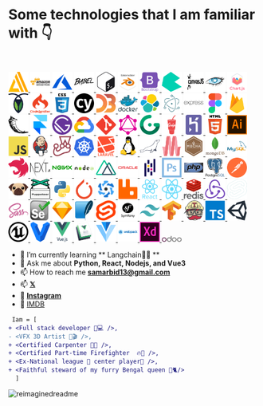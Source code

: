 <!-- markdownlint-disable MD033 -->


# Some technologies that I am familiar with 👇

<br />
<p align="left">
  <a href="https://aws.amazon.com/amplify/" target="_blank" rel="noreferrer">
    <img
      src="data/amplify.svg"
      decoding="async"
      loading="lazy"
      alt="amplify"
      width="40"
      height="40"
    />
  </a>
  <a href="https://aws.amazon.com" target="_blank" rel="noreferrer">
    <img
      src="data/aws.svg"
      decoding="async"
      loading="lazy"
      alt="aws"
      width="40"
      height="40"
    />
  </a>
  <a href="https://azure.microsoft.com/en-in/" target="_blank" rel="noreferrer">
    <img
      src="data/azure.svg"
      decoding="async"
      loading="lazy"
      alt="azure"
      width="40"
      height="40"
    />
  </a>
  <a href="https://babeljs.io/" target="_blank" rel="noreferrer">
    <img
      src="data/babel.svg"
      decoding="async"
      loading="lazy"
      alt="babel"
      width="40"
      height="40"
    />
  </a>
  <a href="https://www.gnu.org/software/bash/" target="_blank" rel="noreferrer">
    <img
      src="data/bash.svg"
      decoding="async"
      loading="lazy"
      alt="bash"
      width="40"
      height="40"
    />
  </a>
  <a href="https://www.blender.org/" target="_blank" rel="noreferrer">
    <img
      src="data/blender.svg"
      decoding="async"
      loading="lazy"
      alt="blender"
      width="40"
      height="40"
    />
  </a>
  <a href="https://getbootstrap.com" target="_blank" rel="noreferrer">
    <img
      src="data/bootstrap.svg"
      decoding="async"
      loading="lazy"
      alt="bootstrap"
      width="40"
      height="40"
    />
  </a>
  <a href="https://bulma.io/" target="_blank" rel="noreferrer">
    <img
      src="data/bulma.svg"
      decoding="async"
      loading="lazy"
      alt="bulma"
      width="40"
      height="40"
    />
  </a>
  <a href="https://canvasjs.com" target="_blank" rel="noreferrer">
    <img
      src="data/canvasjs.svg"
      decoding="async"
      loading="lazy"
      alt="canvasjs"
      width="40"
      height="40"
    />
  </a>
  <a href="https://cassandra.apache.org/" target="_blank" rel="noreferrer">
    <img
      src="data/cassandra.svg"
      decoding="async"
      loading="lazy"
      alt="cassandra"
      width="40"
      height="40"
    />
  </a>
  <a href="https://www.chartjs.org" target="_blank" rel="noreferrer">
    <img
      src="data/chartjs.svg"
      decoding="async"
      loading="lazy"
      alt="chartjs"
      width="40"
      height="40"
    />
  </a>
  <a
    href="https://www.cockroachlabs.com/product/cockroachdb/"
    target="_blank"
    rel="noreferrer"
  >
    <img
      src="data/cockroachdb.svg"
      decoding="async"
      loading="lazy"
      alt="cockroachdb"
      width="40"
      height="40"
    />
  </a>
  <a href="https://codeigniter.com" target="_blank" rel="noreferrer">
    <img
      src="data/codeigniter.svg"
      decoding="async"
      loading="lazy"
      alt="codeigniter"
      width="40"
      height="40"
    />
  </a>
  <a href="https://www.w3schools.com/css/" target="_blank" rel="noreferrer">
    <img
      src="data/css3.svg"
      decoding="async"
      loading="lazy"
      alt="css3"
      width="40"
      height="40"
    />
  </a>
  <a href="https://www.cypress.io" target="_blank" rel="noreferrer">
    <img
      src="data/cypress.svg"
      decoding="async"
      loading="lazy"
      alt="cypress"
      width="40"
      height="40"
    />
  </a>
  <a href="https://d3js.org/" target="_blank" rel="noreferrer">
    <img
      src="data/d3js.svg"
      decoding="async"
      loading="lazy"
      alt="d3js"
      width="40"
      height="40"
    />
  </a>
  <a href="https://www.docker.com/" target="_blank" rel="noreferrer">
    <img
      src="data/docker.svg"
      decoding="async"
      loading="lazy"
      alt="docker"
      width="40"
      height="40"
    />
  </a>
  <a href="https://www.elastic.co" target="_blank" rel="noreferrer">
    <img
      src="data/elasticsearch.svg"
      decoding="async"
      loading="lazy"
      alt="elasticsearch"
      width="40"
      height="40"
    />
  </a>
  <a href="https://www.electronjs.org" target="_blank" rel="noreferrer">
    <img
      src="data/electron.svg"
      decoding="async"
      loading="lazy"
      alt="electron"
      width="40"
      height="40"
    />
  </a>
  <a href="https://expressjs.com" target="_blank" rel="noreferrer">
    <img
      src="data/express.svg"
      decoding="async"
      loading="lazy"
      alt="express"
      width="40"
      height="40"
    />
  </a>
  <a href="https://www.figma.com/" target="_blank" rel="noreferrer">
    <img
      src="data/figma.svg"
      decoding="async"
      loading="lazy"
      alt="figma"
      width="40"
      height="40"
    />
  </a>
  <a href="https://firebase.google.com/" target="_blank" rel="noreferrer">
    <img
      src="data/firebase.svg"
      decoding="async"
      loading="lazy"
      alt="firebase"
      width="40"
      height="40"
    />
  </a>
  <a href="https://flask.palletsprojects.com/" target="_blank" rel="noreferrer">
    <img
      src="data/flask.svg"
      decoding="async"
      loading="lazy"
      alt="flask"
      width="40"
      height="40"
    />
  </a>
  <a href="https://www.framer.com/" target="_blank" rel="noreferrer">
    <img
      src="data/framer.svg"
      decoding="async"
      loading="lazy"
      alt="framer"
      width="40"
      height="40"
    />
  </a>
  <a href="https://www.gatsbyjs.com/" target="_blank" rel="noreferrer">
    <img
      src="data/gatsby.svg"
      decoding="async"
      loading="lazy"
      alt="gatsby"
      width="40"
      height="40"
    />
  </a>
  <a href="https://cloud.google.com" target="_blank" rel="noreferrer">
    <img
      src="data/gcp.svg"
      decoding="async"
      loading="lazy"
      alt="gcp"
      width="40"
      height="40"
    />
  </a>
  <a href="https://git-scm.com/" target="_blank" rel="noreferrer">
    <img
      src="data/git.svg"
      decoding="async"
      loading="lazy"
      alt="git"
      width="40"
      height="40"
    />
  </a>
  <a href="https://graphql.org" target="_blank" rel="noreferrer">
    <img
      src="data/graphql.svg"
      decoding="async"
      loading="lazy"
      alt="graphql"
      width="40"
      height="40"
    />
  </a>
  <a href="https://gridsome.org/" target="_blank" rel="noreferrer">
    <img
      src="data/gridsome.svg"
      decoding="async"
      loading="lazy"
      alt="gridsome"
      width="40"
      height="40"
    />
  </a>
  <a href="https://gulpjs.com" target="_blank" rel="noreferrer">
    <img
      src="data/gulp.svg"
      decoding="async"
      loading="lazy"
      alt="gulp"
      width="40"
      height="40"
    />
  </a>
  <a href="https://heroku.com" target="_blank" rel="noreferrer">
    <img
      src="data/heroku.svg"
      decoding="async"
      loading="lazy"
      alt="heroku"
      width="40"
      height="40"
    />
  </a>
  <a href="https://www.w3.org/html/" target="_blank" rel="noreferrer">
    <img
      src="data/html5.svg"
      decoding="async"
      loading="lazy"
      alt="html5"
      width="40"
      height="40"
    />
  </a>
  <a
    href="https://www.adobe.com/in/products/illustrator.html"
    target="_blank"
    rel="noreferrer"
  >
    <img
      src="data/illustrator.svg"
      decoding="async"
      loading="lazy"
      alt="illustrator"
      width="40"
      height="40"
    />
  </a>
  <a
    href="https://developer.mozilla.org/en-US/docs/Web/JavaScript"
    target="_blank"
    rel="noreferrer"
  >
    <img
      src="data/javascript.svg"
      decoding="async"
      loading="lazy"
      alt="javascript"
      width="40"
      height="40"
    />
  </a>
  <a href="https://www.jenkins.io" target="_blank" rel="noreferrer">
    <img
      src="data/jenkins.svg"
      decoding="async"
      loading="lazy"
      alt="jenkins"
      width="40"
      height="40"
    />
  </a>
  <a href="https://jestjs.io" target="_blank" rel="noreferrer">
    <img
      src="data/jest.svg"
      decoding="async"
      loading="lazy"
      alt="jest"
      width="40"
      height="40"
    />
  </a>
  <a href="https://kubernetes.io" target="_blank" rel="noreferrer">
    <img
      src="data/kubernetes.svg"
      decoding="async"
      loading="lazy"
      alt="kubernetes"
      width="40"
      height="40"
    />
  </a>
  <a href="https://laravel.com/" target="_blank" rel="noreferrer">
    <img
      src="data/laravel.svg"
      decoding="async"
      loading="lazy"
      alt="laravel"
      width="40"
      height="40"
    />
  </a>
  <a href="https://www.linux.org/" target="_blank" rel="noreferrer">
    <img
      src="data/linux.svg"
      decoding="async"
      loading="lazy"
      alt="linux"
      width="40"
      height="40"
    />
  </a>
  <a href="https://mariadb.org/" target="_blank" rel="noreferrer">
    <img
      src="data/mariadb.svg"
      decoding="async"
      loading="lazy"
      alt="mariadb"
      width="40"
      height="40"
    />
  </a>
  <a href="https://materializecss.com/" target="_blank" rel="noreferrer">
    <img
      src="data/materialize.svg"
      decoding="async"
      loading="lazy"
      alt="materialize"
      width="40"
      height="40"
    />
  </a>
  <a href="https://mochajs.org" target="_blank" rel="noreferrer">
    <img
      src="data/mocha.svg"
      decoding="async"
      loading="lazy"
      alt="mocha"
      width="40"
      height="40"
    />
  </a>
  <a href="https://www.mongodb.com/" target="_blank" rel="noreferrer">
    <img
      src="data/mongodb.svg"
      decoding="async"
      loading="lazy"
      alt="mongodb"
      width="40"
      height="40"
    />
  </a>
  <a href="https://www.mysql.com/" target="_blank" rel="noreferrer">
    <img
      src="data/mysql.svg"
      decoding="async"
      loading="lazy"
      alt="mysql"
      width="40"
      height="40"
    />
  </a>
  <a href="https://nestjs.com/" target="_blank" rel="noreferrer">
    <img
      src="data/nestjs.svg"
      decoding="async"
      loading="lazy"
      alt="nestjs"
      width="40"
      height="40"
    />
  </a>
  <a href="https://nextjs.org/" target="_blank" rel="noreferrer">
    <img
      src="data/nextjs.svg"
      decoding="async"
      loading="lazy"
      alt="nextjs"
      width="40"
      height="40"
    />
  </a>
  <a href="https://www.nginx.com" target="_blank" rel="noreferrer">
    <img
      src="data/nginx.svg"
      decoding="async"
      loading="lazy"
      alt="nginx"
      width="40"
      height="40"
    />
  </a>
  <a href="https://nodejs.org" target="_blank" rel="noreferrer">
    <img
      src="data/nodejs.svg"
      decoding="async"
      loading="lazy"
      alt="nodejs"
      width="40"
      height="40"
    />
  </a>
  <a href="https://nuxtjs.org/" target="_blank" rel="noreferrer">
    <img
      src="data/nuxtjs.svg"
      decoding="async"
      loading="lazy"
      alt="nuxtjs"
      width="40"
      height="40"
    />
  </a>
  <a href="https://www.oracle.com/" target="_blank" rel="noreferrer">
    <img
      src="data/oracle.svg"
      decoding="async"
      loading="lazy"
      alt="oracle"
      width="40"
      height="40"
    />
  </a>
  <a href="https://pandas.pydata.org/" target="_blank" rel="noreferrer">
    <img
      src="data/pandas.svg"
      decoding="async"
      loading="lazy"
      alt="pandas"
      width="40"
      height="40"
    />
  </a>
  <a href="https://www.photoshop.com/en" target="_blank" rel="noreferrer">
    <img
      src="data/photoshop.svg"
      decoding="async"
      loading="lazy"
      alt="photoshop"
      width="40"
      height="40"
    />
  </a>
  <a href="https://www.php.net" target="_blank" rel="noreferrer">
    <img
      src="data/php.svg"
      decoding="async"
      loading="lazy"
      alt="php"
      width="40"
      height="40"
    />
  </a>
  <a href="https://www.postgresql.org" target="_blank" rel="noreferrer">
    <img
      src="data/postgresql.svg"
      decoding="async"
      loading="lazy"
      alt="postgresql"
      width="40"
      height="40"
    />
  </a>
  <a href="https://postman.com" target="_blank" rel="noreferrer">
    <img
      src="data/postman.svg"
      decoding="async"
      loading="lazy"
      alt="postman"
      width="40"
      height="40"
    />
  </a>
  <a href="https://pugjs.org" target="_blank" rel="noreferrer">
    <img
      src="data/pug.svg"
      decoding="async"
      loading="lazy"
      alt="pug"
      width="40"
      height="40"
    />
  </a>
  <a
    href="https://github.com/puppeteer/puppeteer"
    target="_blank"
    rel="noreferrer"
  >
    <img
      src="data/puppeteer.svg"
      decoding="async"
      loading="lazy"
      alt="puppeteer"
      width="40"
      height="40"
    />
  </a>
  <a href="https://www.python.org" target="_blank" rel="noreferrer">
    <img
      src="data/python.svg"
      decoding="async"
      loading="lazy"
      alt="python"
      width="40"
      height="40"
    />
  </a>
  <a href="https://pytorch.org/" target="_blank" rel="noreferrer">
    <img
      src="data/pytorch.svg"
      decoding="async"
      loading="lazy"
      alt="pytorch"
      width="40"
      height="40"
    />
  </a>
  <a href="https://quasar.dev/" target="_blank" rel="noreferrer">
    <img
      src="data/quasar.svg"
      decoding="async"
      loading="lazy"
      alt="quasar"
      width="40"
      height="40"
    />
  </a>
  <a href="https://www.rabbitmq.com" target="_blank" rel="noreferrer">
    <img
      src="data/rabbitMQ.svg"
      decoding="async"
      loading="lazy"
      alt="rabbitMQ"
      width="40"
      height="40"
    />
  </a>
  <a href="https://reactjs.org/" target="_blank" rel="noreferrer">
    <img
      src="data/react.svg"
      decoding="async"
      loading="lazy"
      alt="react"
      width="40"
      height="40"
    />
  </a>
  <a href="https://reactnative.dev/" target="_blank" rel="noreferrer">
    <img
      src="data/reactnative.svg"
      decoding="async"
      loading="lazy"
      alt="reactnative"
      width="40"
      height="40"
    />
  </a>
  <a href="https://redis.io" target="_blank" rel="noreferrer">
    <img
      src="data/redis.svg"
      decoding="async"
      loading="lazy"
      alt="redis"
      width="40"
      height="40"
    />
  </a>
  <a href="https://redux.js.org" target="_blank" rel="noreferrer">
    <img
      src="data/redux.svg"
      decoding="async"
      loading="lazy"
      alt="redux"
      width="40"
      height="40"
    />
  </a>
  <a href="https://sapper.svelte.dev/" target="_blank" rel="noreferrer">
    <img
      src="data/sapper.svg"
      decoding="async"
      loading="lazy"
      alt="sapper"
      width="40"
      height="40"
    />
  </a>
  <a href="https://sass-lang.com" target="_blank" rel="noreferrer">
    <img
      src="data/sass.svg"
      decoding="async"
      loading="lazy"
      alt="sass"
      width="40"
      height="40"
    />
  </a>
  <a href="https://www.selenium.dev" target="_blank" rel="noreferrer">
    <img
      src="data/selenium.svg"
      decoding="async"
      loading="lazy"
      alt="selenium"
      width="40"
      height="40"
    />
  </a>
  <a href="https://www.sketch.com/" target="_blank" rel="noreferrer">
    <img
      src="data/sketch.svg"
      decoding="async"
      loading="lazy"
      alt="sketch"
      width="40"
      height="40"
    />
  </a>
  <a href="https://www.sqlite.org/" target="_blank" rel="noreferrer">
    <img
      src="data/sqlite.svg"
      decoding="async"
      loading="lazy"
      alt="sqlite"
      width="40"
      height="40"
    />
  </a>
  <a href="https://svelte.dev" target="_blank" rel="noreferrer">
    <img
      src="data/svelte.svg"
      decoding="async"
      loading="lazy"
      alt="svelte"
      width="40"
      height="40"
    />
  </a>
  <a href="https://symfony.com" target="_blank" rel="noreferrer">
    <img
      src="data/symfony.svg"
      decoding="async"
      loading="lazy"
      alt="symfony"
      width="40"
      height="40"
    />
  </a>
  <a href="https://tailwindcss.com/" target="_blank" rel="noreferrer">
    <img
      src="data/tailwind.svg"
      decoding="async"
      loading="lazy"
      alt="tailwind"
      width="40"
      height="40"
    />
  </a>
  <a href="https://www.tensorflow.org" target="_blank" rel="noreferrer">
    <img
      src="data/tensorflow.svg"
      decoding="async"
      loading="lazy"
      alt="tensorflow"
      width="40"
      height="40"
    />
  </a>
  <a href="https://travis-ci.org" target="_blank" rel="noreferrer">
    <img
      src="data/travisci.svg"
      decoding="async"
      loading="lazy"
      alt="travisci"
      width="40"
      height="40"
    />
  </a>
  <a href="https://www.typescriptlang.org/" target="_blank" rel="noreferrer">
    <img
      src="data/typescript.svg"
      decoding="async"
      loading="lazy"
      alt="typescript"
      width="40"
      height="40"
    />
  </a>
  <a href="https://unity.com/" target="_blank" rel="noreferrer">
    <img
      src="data/unity.svg"
      decoding="async"
      loading="lazy"
      alt="unity"
      width="40"
      height="40"
    />
  </a>
  <a href="https://unrealengine.com/" target="_blank" rel="noreferrer">
    <img
      src="data/unreal.svg"
      decoding="async"
      loading="lazy"
      alt="unreal"
      width="40"
      height="40"
    />
  </a>
  <a href="https://www.vagrantup.com/" target="_blank" rel="noreferrer">
    <img
      src="data/vagrant.svg"
      decoding="async"
      loading="lazy"
      alt="vagrant"
      width="40"
      height="40"
    />
  </a>
  <a href="https://vuejs.org/" target="_blank" rel="noreferrer">
    <img
      src="data/vuejs.svg"
      decoding="async"
      loading="lazy"
      alt="vuejs"
      width="40"
      height="40"
    />
  </a>
  <a href="https://vuepress.vuejs.org/" target="_blank" rel="noreferrer">
    <img
      src="data/vuepress.png"
      decoding="async"
      loading="lazy"
      alt="vuepress"
      width="40"
      height="40"
    />
  </a>
  <a href="https://vuetifyjs.com/en/" target="_blank" rel="noreferrer">
    <img
      src="data/vuetify.svg"
      decoding="async"
      loading="lazy"
      alt="vuetify"
      width="40"
      height="40"
    />
  </a>
  <a href="https://webpack.js.org" target="_blank" rel="noreferrer">
    <img
      src="data/webpack.svg"
      decoding="async"
      loading="lazy"
      alt="webpack"
      width="40"
      height="40"
    />
  </a>
  <a
    href="https://www.adobe.com/products/xd.html"
    target="_blank"
    rel="noreferrer"
  >
    <img
      src="data/xd.svg"
      decoding="async"
      loading="lazy"
      alt="xd"
      width="40"
      height="40"
    />
  </a>
  <a href="https://www.odoo.com/" target="_blank"
    ><img
      src="data/odoo.png"
      decoding="async"
      loading="lazy"
      alt="Odoo"
      decoding="async"
      width="40"
      height="12"
  /></a>
</p>

- 🌱 I’m currently learning ** Langchain🦜🔗 **
- 💬 Ask me about **Python, React, Nodejs, and Vue3**
- 📫 How to reach me **<samarbid13@gmail.com>**
- 📫 [**𝕏**](https://twitter.com/Sam_Arbid)
- 🤳 [**Instagram**](https://instagram.com/Sam_insta13)
- 📀 [IMDB](https://www.imdb.com/name/nm8372237/?ref_=nv_sr_srsg_1)

```diff
 Iam = [
+ <Full stack developer 🎲💻 />,
- <VFX 3D Artist 🎥🎬 />,
+ <Certified Carpenter 📐📏 />,
+ <Certified Part-time Firefighter  🔥🚒 />,
+ <Ex-National league 🏀 center player🥇 />,
+ <Faithful steward of my furry Bengal queen 👑🐈/>
  ]
```
<img src="https://myreadme.vercel.app/api/embed/Samk13?panels=userstatistics,toprepositories,toplanguages,commitgraph" alt="reimaginedreadme" />
